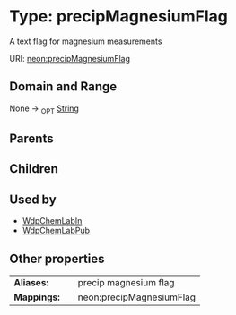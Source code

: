 
# Type: precipMagnesiumFlag


A text flag for magnesium measurements

URI: [neon:precipMagnesiumFlag](https://data.neonscience.org/precipMagnesiumFlag)


## Domain and Range

None ->  <sub>OPT</sub> [String](types/String.md)

## Parents


## Children


## Used by

 * [WdpChemLabIn](WdpChemLabIn.md)
 * [WdpChemLabPub](WdpChemLabPub.md)

## Other properties

|  |  |  |
| --- | --- | --- |
| **Aliases:** | | precip magnesium flag |
| **Mappings:** | | neon:precipMagnesiumFlag |

